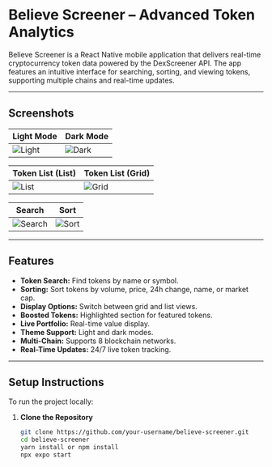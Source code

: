 # Believe Screener – Advanced Token Analytics

Believe Screener is a React Native mobile application that delivers real-time cryptocurrency token data powered by the DexScreener API. The app features an intuitive interface for searching, sorting, and viewing tokens, supporting multiple chains and real-time updates.

---

## Screenshots

| Light Mode | Dark Mode |
| ---------- | --------- |
| ![Light](https://github.com/user-attachments/assets/783eae8e-5c94-4ebd-9585-c920a2d6197c) | ![Dark](https://github.com/user-attachments/assets/9056e953-f5dd-438d-a168-2cac6f3e0b56) |

| Token List (List) | Token List (Grid) |
| ----------------- | ---------------- |
| ![List](https://github.com/user-attachments/assets/7d8219f0-cb01-48a7-8fa5-759be48e5a2b) | ![Grid](https://github.com/user-attachments/assets/abaad3d9-6bd5-420e-9238-acb1db6b66fa) |

| Search | Sort |
| ------ | ---- |
| ![Search](https://github.com/user-attachments/assets/1f7770fe-896a-4d29-bfd6-ed88403d5b22) | ![Sort](https://github.com/user-attachments/assets/727e818f-1e6d-4400-9851-594a315d289b) |

---

## Features

- **Token Search:** Find tokens by name or symbol.
- **Sorting:** Sort tokens by volume, price, 24h change, name, or market cap.
- **Display Options:** Switch between grid and list views.
- **Boosted Tokens:** Highlighted section for featured tokens.
- **Live Portfolio:** Real-time value display.
- **Theme Support:** Light and dark modes.
- **Multi-Chain:** Supports 8 blockchain networks.
- **Real-Time Updates:** 24/7 live token tracking.

---

## Setup Instructions

To run the project locally:

1. **Clone the Repository**
   ```bash
   git clone https://github.com/your-username/believe-screener.git
   cd believe-screener
   yarn install or npm install
   npx expo start
